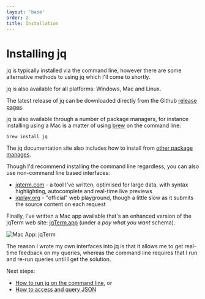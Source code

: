 ```yaml
---
layout: 'base'
order: 2
title: Installation
---
```


# Installing jq

jq is typically installed via the command line, however there are some alternative methods to using jq which I'll come to shortly.

jq is also available for all platforms: Windows, Mac and Linux.

The latest release of jq can be downloaded directly from the Github [release pages](https://github.com/stedolan/jq/releases/).

jq is also available through a number of package managers, for instance installing using a Mac is a matter of using [brew](https://brew.sh) on the command line:

```
brew install jq
```

The jq documentation site also includes how to install from [other package manages](https://stedolan.github.io/jq/download/).

Though I'd recommend installing the command line regardless, you can also use non-command line based interfaces:

- [jqterm.com](https://jqterm.com) - a tool I've written, optimised for large data, with syntax highlighting, autocomplete and real-time live previews
- [jqplay.org](https://jqplay.org/) - "official" web playground, though a little slow as it submits the source content on each request

Finally, I've written a Mac app available that's an enhanced version of the jqTerm web site: [jqTerm.app](https://gum.co/jqterm) (under a _pay what you want_ schema).

![Mac App: jqTerm](/assets/img/jqterm-app.png)

The reason I wrote my own interfaces into jq is that it allows me to get real-time feedback on my queries, whereas the command line requires that I run and re-run queries until I get the solution.

Next steps:

- [How to run jq on the command line](/command-line), or
- [How to access and query JSON](/querying)
